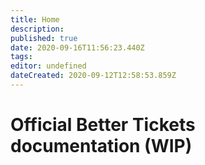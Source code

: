 ```yaml
---
title: Home
description: 
published: true
date: 2020-09-16T11:56:23.440Z
tags: 
editor: undefined
dateCreated: 2020-09-12T12:58:53.859Z
---
```


# Official Better Tickets documentation (WIP)